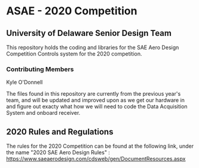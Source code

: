 # ASAE - 2020 Competition

## University of Delaware Senior Design Team

This repository holds the coding and libraries for the SAE Aero Design Competition Controls system for the 2020 competition.

### Contributing Members

Kyle O'Donnell

The files found in this repository are currently from the previous year's team, and will be updated and improved upon as we get our hardware in and figure out exacty what how we will need to code the Data Acquisition System and onboard receiver.

## 2020 Rules and Regulations

The rules for the 2020 Competition can be found at the following link, under the name "2020 SAE Aero Design Rules" : <https://www.saeaerodesign.com/cdsweb/gen/DocumentResources.aspx>
